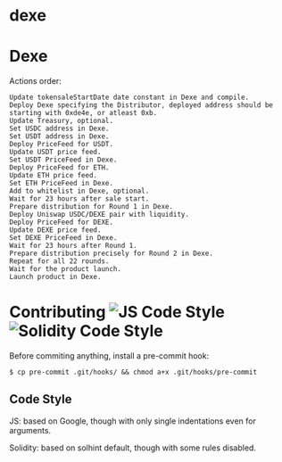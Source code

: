 # dexe

# Dexe

Actions order:
```
Update tokensaleStartDate date constant in Dexe and compile.
Deploy Dexe specifying the Distributor, deployed address should be starting with 0xde4e, or atleast 0xb.
Update Treasury, optional.
Set USDC address in Dexe.
Set USDT address in Dexe.
Deploy PriceFeed for USDT.
Update USDT price feed.
Set USDT PriceFeed in Dexe.
Deploy PriceFeed for ETH.
Update ETH price feed.
Set ETH PriceFeed in Dexe.
Add to whitelist in Dexe, optional.
Wait for 23 hours after sale start.
Prepare distribution for Round 1 in Dexe.
Deploy Uniswap USDC/DEXE pair with liquidity.
Deploy PriceFeed for DEXE.
Update DEXE price feed.
Set DEXE PriceFeed in Dexe.
Wait for 23 hours after Round 1.
Prepare distribution precisely for Round 2 in Dexe.
Repeat for all 22 rounds.
Wait for the product launch.
Launch product in Dexe.
```

# Contributing ![JS Code Style](https://img.shields.io/badge/js--style-extends--google-green.svg 'JS Code Style') ![Solidity Code Style](https://img.shields.io/badge/sol--style-ambisafe-red.svg 'Solidity Code Style')

Before commiting anything, install a pre-commit hook:

```
$ cp pre-commit .git/hooks/ && chmod a+x .git/hooks/pre-commit
```

## Code Style

JS: based on Google, though with only single indentations even for arguments.

Solidity: based on solhint default, though with some rules disabled.
